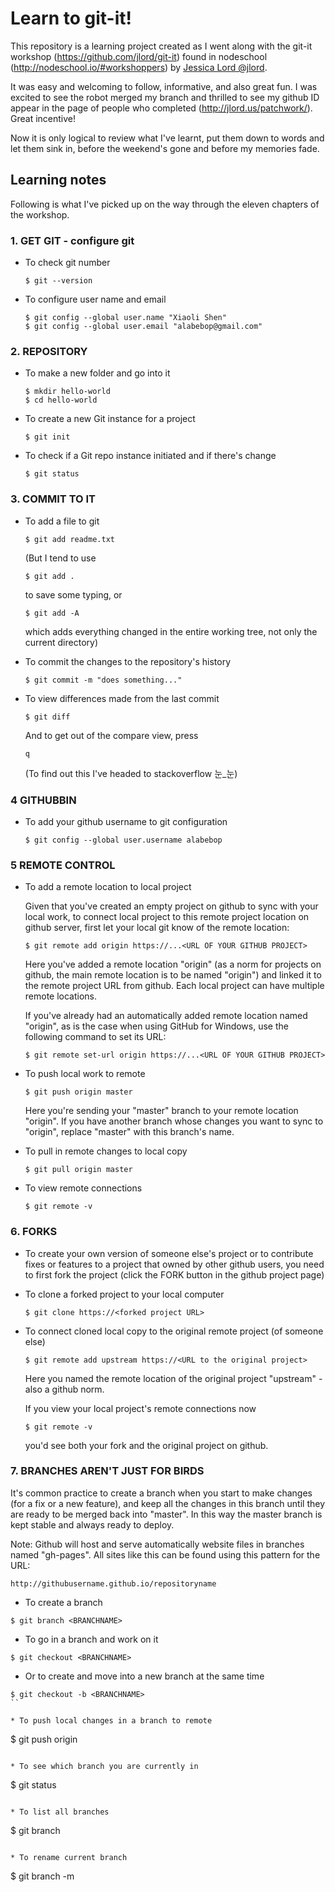 # Learn to git-it!

This repository is a learning project created as I went along with the git-it workshop (https://github.com/jlord/git-it) found in nodeschool (http://nodeschool.io/#workshoppers) by [Jessica Lord @jlord](http://jlord.us/).

It was easy and welcoming to follow, informative, and also great fun. I was excited to see the robot merged my branch and thrilled to see my github ID appear in the page of people who completed (http://jlord.us/patchwork/). Great incentive!

Now it is only logical to review what I've learnt, put them down to words and let them sink in, before the weekend's gone and before my memories fade.


## Learning notes

Following is what I've picked up on the way through the eleven chapters of the workshop. 

### 1. GET GIT - configure git

* To check git number

	```
	$ git --version
	```


* To configure user name and email

	```
	$ git config --global user.name "Xiaoli Shen"
	$ git config --global user.email "alabebop@gmail.com"
	```


### 2. REPOSITORY

* To make a new folder and go into it

	```
	$ mkdir hello-world
	$ cd hello-world
	```


* To create a new Git instance for a project

	```
	$ git init
	```


* To check if a Git repo instance initiated and if there's change

	```
	$ git status
	```


### 3. COMMIT TO IT

* To add a file to git

	```
	$ git add readme.txt
	```

	(But I tend to use

	```
	$ git add .
	```

	to save some typing, or 

	```
	$ git add -A
	```

	which adds everything changed in the entire working tree, not only the current directory)


* To commit the changes to the repository's history

	```
	$ git commit -m "does something..."
	```


* To view differences made from the last commit

	```
	$ git diff
	```
	
	And to get out of the compare view, press

	```
	q
	```
	(To find out this I've headed to stackoverflow 눈_눈)


### 4 GITHUBBIN

* To add your github username to git configuration

	```
	$ git config --global user.username alabebop
	```


### 5 REMOTE CONTROL

* To add a remote location to local project

	Given that you've created an empty project on github to sync with your local work, to connect local project to this remote project location on github server, first let your local git know of the remote location:
	
	```
	$ git remote add origin https://...<URL OF YOUR GITHUB PROJECT>
	```

	Here you've added a remote location "origin" (as a norm for projects on github, the main remote location is to be named "origin") and linked it to the remote project URL from github. Each local project can have multiple remote locations.

	If you've already had an automatically added remote location named "origin", as is the case when using GitHub for Windows, use the following command to set its URL:

	```
	$ git remote set-url origin https://...<URL OF YOUR GITHUB PROJECT>
	```

* To push local work to remote

	```
	$ git push origin master
	```

	Here you're sending your "master" branch to your remote location "origin". If you have another branch whose changes you want to sync to "origin", replace "master" with this branch's name.

* To pull in remote changes to local copy

	```
	$ git pull origin master
	```

* To view remote connections

	```
	$ git remote -v
	```


### 6. FORKS

* To create your own version of someone else's project or to contribute fixes or features to a project that owned by other github users, you need to first fork the project (click the FORK button in the github project page)

* To clone a forked project to your local computer

	```
	$ git clone https://<forked project URL>
	```

* To connect cloned local copy to the original remote project (of someone else)

	```
	$ git remote add upstream https://<URL to the original project>
	```

	Here you named the remote location of the original project "upstream" - also a github norm.

	If you view your local project's remote connections now

	```
	$ git remote -v
	```
	you'd see both your fork and the original project on github.


### 7. BRANCHES AREN'T JUST FOR BIRDS

It's common practice to create a branch when you start to make changes (for a fix or a new feature), and keep all the changes in this branch until they are ready to be merged back into "master". In this way the master branch is kept stable and always ready to deploy.


Note: Github will host and serve automatically website files in branches named "gh-pages". All sites like this can be found using this pattern for the URL:

```
http://githubusername.github.io/repositoryname
```

* To create a branch

```
$ git branch <BRANCHNAME>
```

* To go in a branch and work on it

```
$ git checkout <BRANCHNAME>
```

* Or to create and move into a new branch at the same time

```
$ git checkout -b <BRANCHNAME>
``

* To push local changes in a branch to remote

```
$ git push origin <BRANCHNAME>
```

* To see which branch you are currently in

```
$ git status
```

* To list all branches

```
$ git branch
```

* To rename current branch

```
$ git branch -m <NEWBRANCHNAME>

```



















